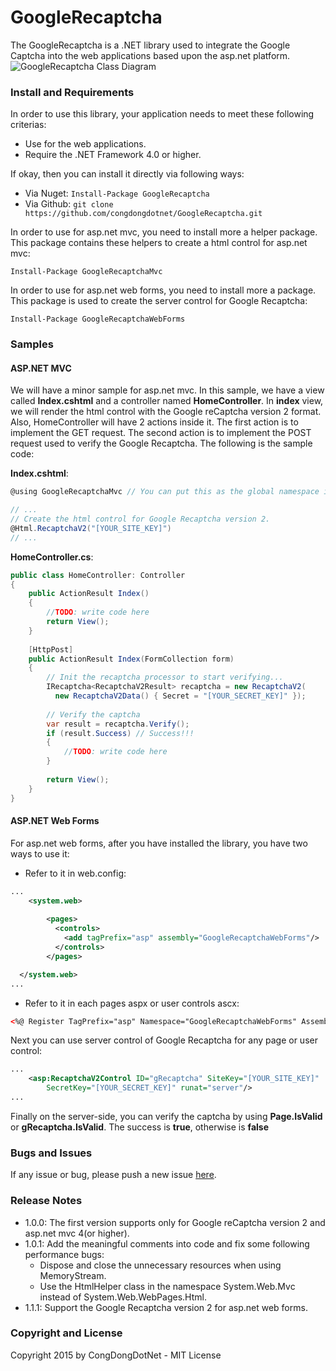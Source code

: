 # GoogleRecaptcha
The GoogleRecaptcha is a .NET library used to integrate the Google Captcha into the web applications based upon the asp.net platform.
![GoogleRecaptcha Class Diagram](http://i.imgur.com/MPPotOo.png "GoogleRecaptcha Class Diagram")

### Install and Requirements
In order to use this library, your application needs to meet these following criterias:
* Use for the web applications.
* Require the .NET Framework 4.0 or higher.

If okay, then you can install it directly via following ways:
* Via Nuget: ``` Install-Package GoogleRecaptcha ```
* Via Github: ``` git clone https://github.com/congdongdotnet/GoogleRecaptcha.git ```

In order to use for asp.net mvc, you need to install more a helper package. This package contains these helpers to create a html control for asp.net mvc:

``` Install-Package GoogleRecaptchaMvc ```

In order to use for asp.net web forms, you need to install more a package. This package is used to create the server control for Google Recaptcha:

``` Install-Package GoogleRecaptchaWebForms ```

### Samples
#### ASP.NET MVC
We will have a minor sample for asp.net mvc. In this sample, we have a view called __Index.cshtml__ and a controller named __HomeController__. In __index__ view, we will render the html control with the Google reCaptcha version 2 format. Also, HomeController will have 2 actions inside it. The first action is to implement the GET request. The second action is to implement the POST request used to verify the Google Recaptcha. The following is the sample code:

__Index.cshtml__:
```c#
@using GoogleRecaptchaMvc // You can put this as the global namespace in Web.config

// ...
// Create the html control for Google Recaptcha version 2.
@Html.RecaptchaV2("[YOUR_SITE_KEY]")
// ...
```

__HomeController.cs__:
```c#
public class HomeController: Controller
{
    public ActionResult Index()
    {
        //TODO: write code here
        return View();
    }
    
    [HttpPost]
    public ActionResult Index(FormCollection form)
    {
        // Init the recaptcha processor to start verifying...
        IRecaptcha<RecaptchaV2Result> recaptcha = new RecaptchaV2(
          new RecaptchaV2Data() { Secret = "[YOUR_SECRET_KEY]" });
        
        // Verify the captcha
        var result = recaptcha.Verify();
        if (result.Success) // Success!!!
        {
        	//TODO: write code here
        }
        
        return View();
    }
}
```

#### ASP.NET Web Forms
For asp.net web forms, after you have installed the library, you have two ways to use it:
* Refer to it in web.config:
```xml
...
    <system.web>
    
        <pages>
          <controls>
            <add tagPrefix="asp" assembly="GoogleRecaptchaWebForms"/>
          </controls>
        </pages>

  </system.web>
...
```
* Refer to it in each pages aspx or user controls ascx:
```xml
<%@ Register TagPrefix="asp" Namespace="GoogleRecaptchaWebForms" Assembly="GoogleRecaptchaWebForms" %>
```

Next you can use server control of Google Recaptcha for any page or user control:
```xml
...
    <asp:RecaptchaV2Control ID="gRecaptcha" SiteKey="[YOUR_SITE_KEY]"
        SecretKey="[YOUR_SECRET_KEY]" runat="server"/>
...
```

Finally on the server-side, you can verify the captcha by using __Page.IsValid__ or __gRecaptcha.IsValid__. The success is __true__, otherwise is __false__

### Bugs and Issues
If any issue or bug, please push a new issue [here](https://github.com/congdongdotnet/GoogleRecaptcha/issues).

### Release Notes
* 1.0.0: The first version supports only for Google reCaptcha version 2 and asp.net mvc 4(or higher).
* 1.0.1: Add the meaningful comments into code and fix some following performance bugs:
    * Dispose and close the unnecessary resources when using MemoryStream.
    * Use the HtmlHelper class in the namespace System.Web.Mvc instead of System.Web.WebPages.Html.
* 1.1.1: Support the Google Recaptcha version 2 for asp.net web forms.

### Copyright and License
Copyright 2015 by CongDongDotNet - MIT License
